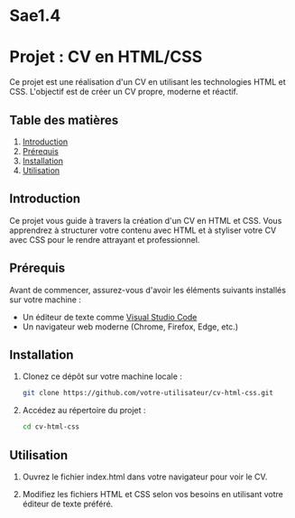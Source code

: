 # Sae1.4

# Projet : CV en HTML/CSS

Ce projet est une réalisation d'un CV en utilisant les technologies HTML et CSS. L'objectif est de créer un CV propre, moderne et réactif.

## Table des matières

1. [Introduction](#introduction)
2. [Prérequis](#prérequis)
3. [Installation](#installation)
4. [Utilisation](#utilisation)

## Introduction

Ce projet vous guide à travers la création d'un CV en HTML et CSS. Vous apprendrez à structurer votre contenu avec HTML et à styliser votre CV avec CSS pour le rendre attrayant et professionnel.

## Prérequis

Avant de commencer, assurez-vous d'avoir les éléments suivants installés sur votre machine :

- Un éditeur de texte comme [Visual Studio Code](https://code.visualstudio.com/)
- Un navigateur web moderne (Chrome, Firefox, Edge, etc.)

## Installation

1. Clonez ce dépôt sur votre machine locale :
   ```bash
   git clone https://github.com/votre-utilisateur/cv-html-css.git
2. Accédez au répertoire du projet :
   ```bash
   cd cv-html-css

## Utilisation

1. Ouvrez le fichier index.html dans votre navigateur pour voir le CV.

2. Modifiez les fichiers HTML et CSS selon vos besoins en utilisant votre éditeur de texte préféré.
